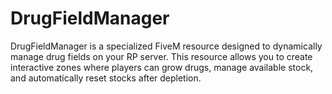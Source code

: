 # DrugFieldManager
 DrugFieldManager is a specialized FiveM resource designed to dynamically manage drug fields on your RP server. This resource allows you to create interactive zones where players can grow drugs, manage available stock, and automatically reset stocks after depletion.
